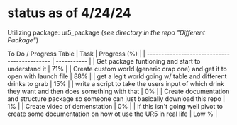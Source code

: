 # status as of 4/24/24

Utilizing package: ur5_package (*see directory in the repo "Different Package"*)

To Do / Progress Table
| Task | Progress (%) |
| -------------------------------------------- | ----------- |
| Get package funtioning and start to understand it | 71% |
| Create custom world (generic crap one) and get it to open with launch file | 88% |
| get a legit world going w/ table and different drinks to grab | 15% |
| write a script to take the users input of which drink they want and then does something with that | 0% |
| Create documentation and structure package so someone can just basically download this repo | 1% |
| Create video of demenstation | 0% |
| If this isn't going well pivot to create some documentation on how ot use the UR5 in real life | Low % |

